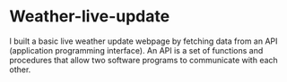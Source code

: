 # Weather-live-update
I built a basic live weather update webpage by fetching data from an API (application programming interface). An API is a set of functions and procedures that allow two software programs to communicate with each other.
